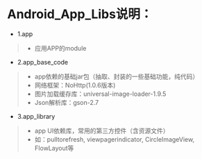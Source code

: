# Android_App_Libs说明：
* 1.app
>* 应用APP的module

* 2.app_base_code
>* app依赖的基础jar包（抽取、封装的一些基础功能，纯代码）
>* 网络框架：NoHttp(1.0.6版本)
>* 图片加载缓存库：universal-image-loader-1.9.5
>* Json解析库：gson-2.7

* 3.app_library
>* app UI依赖库，常用的第三方控件（含资源文件）
>* 如：pulltorefresh, viewpagerindicator, CircleImageView, FlowLayout等